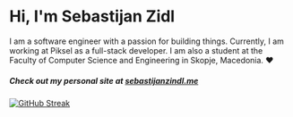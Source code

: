 # Hi, I'm Sebastijan Zidl

I am a software engineer with a passion for building things. Currently, I am working at Piksel as a full-stack developer. I am also a student at the Faculty of Computer Science and Engineering in Skopje, Macedonia. ♥ 

##### Check out my personal site at [sebastijanzindl.me](https://sebastijanzindl.me)

[![GitHub Streak](https://streak-stats.demolab.com?user=m1thrandir225&theme=swift&hide_border=true)](https://git.io/streak-stats)
